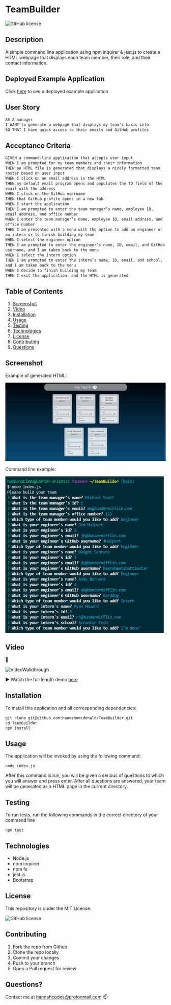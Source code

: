# TeamBuilder

![GitHub license](https://img.shields.io/badge/license-MIT-blue.svg)

## Description
A simple command line application using npm inquirer & jest.js to create a HTML webpage that displays each team member, their role, and their contact information.

## Deployed Example Application

Click [here](https://hannahnmcdonald.github.io/TeamBuilder/) to see a deployed example application

## User Story

```
AS A manager
I WANT to generate a webpage that displays my team's basic info
SO THAT I have quick access to their emails and GitHub profiles
```

## Acceptance Criteria 

```
GIVEN a command-line application that accepts user input
WHEN I am prompted for my team members and their information
THEN an HTML file is generated that displays a nicely formatted team roster based on user input
WHEN I click on an email address in the HTML
THEN my default email program opens and populates the TO field of the email with the address
WHEN I click on the GitHub username
THEN that GitHub profile opens in a new tab
WHEN I start the application
THEN I am prompted to enter the team manager’s name, employee ID, email address, and office number
WHEN I enter the team manager’s name, employee ID, email address, and office number
THEN I am presented with a menu with the option to add an engineer or an intern or to finish building my team
WHEN I select the engineer option
THEN I am prompted to enter the engineer’s name, ID, email, and GitHub username, and I am taken back to the menu
WHEN I select the intern option
THEN I am prompted to enter the intern’s name, ID, email, and school, and I am taken back to the menu
WHEN I decide to finish building my team
THEN I exit the application, and the HTML is generated

```


## Table of Contents
1. [Screenshot](##Screenshot)
2. [Video](##Video)
3. [Installation](##Installation)
4. [Usage](##Usage)
5. [Testing](##Testing)
6. [Technologies](##Technologies)
7. [License](##License)
8. [Contributing](##Contributing)
9. [Questions](##Questions)


## Screenshot

Example of generated HTML: 

![Screenshot](./img/screenshot1.png)

Command line example:

![Screenshot2](./img/screenshot2.png)

## Video

🎥

![VideoWalkthrough](./img/gif2.gif)

▶️ Watch the full length demo [here](https://drive.google.com/file/d/12LQ8W5aW2Fg3p5Lay4CU4FChb1jzC6bt/view)


## Installation

To install this application and all corresponding dependencies:
```
git clone git@github.com:hannahnmcdonald/TeamBuilder.git
cd TeamBuilder
npm install     
```

## Usage

The application will be invoked by using the following command:
```
node index.js
```
After this command is run, you will be given a serious of questions to which you will answer and press enter. After all questions are answered, your team will be generated as a HTML page in the current directory.

## Testing

To run tests, run the following commands in the correct directory of your command line
```
npm test
```


## Technologies

* Node.js
* npm inquirer
* npm fs
* jest.js
* Bootstrap


## License

This repository is under the MIT License.

![GitHub license](https://img.shields.io/badge/license-MIT-blue.svg)

## Contributing

1. Fork the repo from Github
2. Clone the repo locally
3. Commit your changes
4. Push to your branch
5. Open a Pull request for review

## Questions?

Contact me at hannahcodes@protonmail.com 📫

